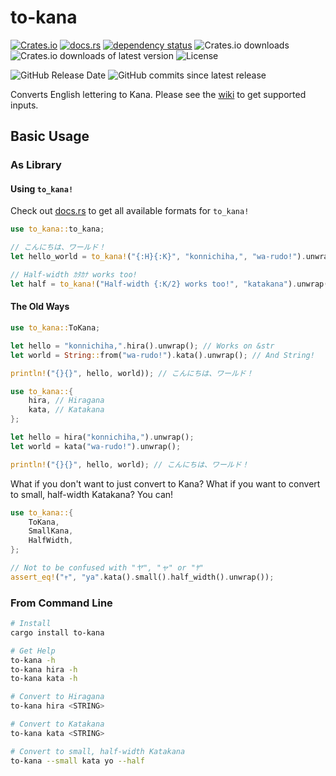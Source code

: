 # to-kana
[![Crates.io](https://img.shields.io/crates/v/to-kana)](https://crates.io/crates/to-kana)
[![docs.rs](https://docs.rs/to-kana/badge.svg)](https://docs.rs/to-kana/)
[![dependency status](https://deps.rs/repo/github/spenserblack/to-kana-rs/status.svg)](https://deps.rs/repo/github/spenserblack/to-kana-rs)
![Crates.io downloads](https://img.shields.io/crates/d/to-kana)
![Crates.io downloads of latest version](https://img.shields.io/crates/dv/to-kana)
![License](https://img.shields.io/crates/l/to-kana)


![GitHub Release Date](https://img.shields.io/github/release-date/spenserblack/to-kana-rs)
![GitHub commits since latest release](https://img.shields.io/github/commits-since/spenserblack/to-kana-rs/latest)

Converts English lettering to Kana.
Please see the [wiki](https://github.com/spenserblack/to-kana-rs/wiki) to get supported inputs.

## Basic Usage
### As Library
#### Using `to_kana!`
Check out [docs.rs](https://docs.rs/to-kana/) to get all available formats for `to_kana!`

```rust
use to_kana::to_kana;

// こんにちは、ワールド！
let hello_world = to_kana!("{:H}{:K}", "konnichiha,", "wa-rudo!").unwrap();

// Half-width ｶﾀｶﾅ works too!
let half = to_kana!("Half-width {:K/2} works too!", "katakana").unwrap();
```

#### The Old Ways
```rust
use to_kana::ToKana;

let hello = "konnichiha,".hira().unwrap(); // Works on &str
let world = String::from("wa-rudo!").kata().unwrap(); // And String!

println!("{}{}", hello, world)); // こんにちは、ワールド！
```
```rust
use to_kana::{
    hira, // Hiragana
    kata, // Katakana
};

let hello = hira("konnichiha,").unwrap();
let world = kata("wa-rudo!").unwrap();

println!("{}{}", hello, world); // こんにちは、ワールド！
```

What if you don't want to just convert to Kana? What if you want to convert to small, half-width Katakana? You can!
```rust
use to_kana::{
    ToKana,
    SmallKana,
    HalfWidth,
};

// Not to be confused with "ヤ", "ャ" or "ﾔ"
assert_eq!("ｬ", "ya".kata().small().half_width().unwrap());
```

### From Command Line
```bash
# Install
cargo install to-kana

# Get Help
to-kana -h
to-kana hira -h
to-kana kata -h

# Convert to Hiragana
to-kana hira <STRING>

# Convert to Katakana
to-kana kata <STRING>

# Convert to small, half-width Katakana
to-kana --small kata yo --half
```
